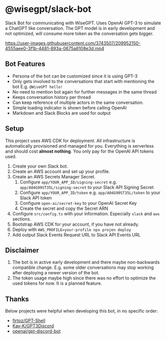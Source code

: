 # @wisegpt/slack-bot

Slack Bot for communicating with WiseGPT. Uses OpenAI GPT-3 to simulate a ChatGPT like conversation. The GPT model is in early development and not optimized, will consume more token as the conversation gets bigger.

https://user-images.githubusercontent.com/3743507/209952150-4555aee0-3f1b-4481-893a-0675a6108e3d.mp4

## Bot Features

- Persona of the bot can be customized since it is using GPT-3
- Only gets involved to the conversations that start with mentioning the bot E.g. `@WiseGPT hello!`
- No need to mention bot again for further messages in the same thread
- Keeps conversation history per thread
- Can keep reference of multiple actors in the same conversation.
- Simple loading indicator is shown before calling OpenAI
- Markdown and Slack Blocks are used for output

## Setup

This project uses AWS CDK for deployment. All infrastructure is automatically provisioned and managed for you. Everything is serverless and should cost **almost nothing**. You only pay for the OpenAI API tokens used.

1. Create your own Slack bot.
2. Create an AWS account and set up your profile.
3. Create an AWS Secrets Manager Secret.
   1. Configure `app/YOUR_APP_ID/signing-secret` e.g. `app/A04G99ST35L/signing-secret` to your Slack API Signing Secret
   2. Configure `app/YOUR_APP_ID/token` e.g. `app/A04G99ST35L/token` to your Slack API token
   3. Configure `open-ai/secret-key` to your OpenAI Secret Key
   4. Create the secret and copy the Secret ARN
4. Configure `src/config.ts` with your information. Especially `slack` and `aws` sections.
5. Bootstrap AWS CDK for your account, if you have not already.
6. Deploy with `AWS_PROFILE=your-profile npx projen deploy`
7. Add output Slack Events Request URL to Slack API Events URL

## Disclaimer

1. The bot is in active early development and there maybe non-backwards compatible change. E.g. some older conversations may stop working after deploying a newer version of the bot.
2. The token usage maybe high since there was no effort to optimize the used tokens for now. It is a planned feature.

## Thanks

Below projects were helpful when developing this bot, in no specific order:

- [firtoz/GPT-Shell](https://github.com/firtoz/GPT-Shell)
- [Kav-K/GPT3Discord](https://github.com/Kav-K/GPT3Discord)
- [openai/gpt-discord-bot](https://github.com/openai/gpt-discord-bot)
